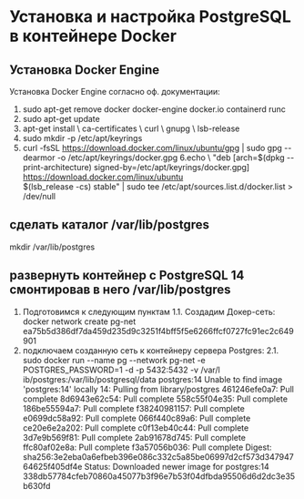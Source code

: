 # Установка и настройка PostgreSQL в контейнере Docker
## Установка Docker Engine
Установка Docker Engine согласно оф. документации:
1. sudo apt-get remove docker docker-engine docker.io containerd runc
2. sudo apt-get update 
3. apt-get install \    ca-certificates \    curl \    gnupg \    lsb-release
4. sudo mkdir -p /etc/apt/keyrings
5. curl -fsSL https://download.docker.com/linux/ubuntu/gpg | sudo gpg --dearmor -o /etc/apt/keyrings/docker.gpg
6.echo \ "deb [arch=$(dpkg --print-architecture) signed-by=/etc/apt/keyrings/docker.gpg] https://download.docker.com/linux/ubuntu \
  $(lsb_release -cs) stable" | sudo tee /etc/apt/sources.list.d/docker.list > /dev/null

## сделать каталог /var/lib/postgres

mkdir /var/lib/postgres

## развернуть контейнер с PostgreSQL 14 смонтировав в него /var/lib/postgres

1. Подготовимся к следующим пунктам 
1.1. Создадим Докер-сеть:
	docker network create pg-net
	ea75b5d386df7da459d235d9c3251f4bff5f5e6266ffcf0727fc91ec2c649901
2. подключаем созданную сеть к контейнеру сервера Postgres:
2.1. sudo docker run --name pg --network pg-net -e POSTGRES_PASSWORD=1 -d -p 5432:5432 -v /var/l
ib/postgres:/var/lib/postgresql/data postgres:14
Unable to find image 'postgres:14' locally
14: Pulling from library/postgres
461246efe0a7: Pull complete
8d6943e62c54: Pull complete
558c55f04e35: Pull complete
186be55594a7: Pull complete
f38240981157: Pull complete
e0699dc58a92: Pull complete
066f440c89a6: Pull complete
ce20e6e2a202: Pull complete
c0f13eb40c44: Pull complete
3d7e9b569f81: Pull complete
2ab91678d745: Pull complete
ffc80af02e8a: Pull complete
f3a57056b036: Pull complete
Digest: sha256:3e2eba0a6efbeb396e086c332c5a85be06997d2cf573d34794764625f405df4e
Status: Downloaded newer image for postgres:14
338db57784cfeb70860a45077b3f96e7b53f04dfbda95506d6d2dc3e35b630fd

